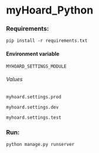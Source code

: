 myHoard_Python
==============

### Requirements:

 ``pip install -r requirements.txt``

#### Environment variable

``MYHOARD_SETTINGS_MODULE``

###### Values

``myhoard.settings.prod``

``myhoard.settings.dev``

``myhoard.settings.test``

### Run:

``python manage.py runserver``
